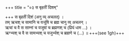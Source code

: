 +++
title = "०३ स बृहतीं दिशम्"

+++
स बृहतीं दिशं (अनु व्य् अचलत्) ।  
तम् ऋचश् च सामानि च यजूंषि च ब्रह्म चानु व्य् अचलन् ।  
ऋचां च वै स साम्नां च यजुषां च ब्रह्मणश् च (प्रियं धाम …) ।  
ऋग्भ्यश् च वै स सामभ्यश् च यजुर्भ्यश् च ब्रह्मणे च (…) ॥ +++(see 1gh)+++